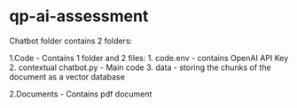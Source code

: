 # qp-ai-assessment

Chatbot folder contains 2 folders:

1.Code - Contains 1 folder and 2 files:
    1. code.env - contains OpenAI API Key
    2. contextual chatbot.py - Main code
    3. data - storing the chunks of the document as a vector database

2.Documents - Contains pdf document

